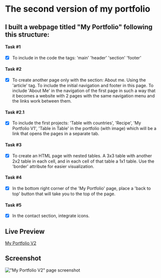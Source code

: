 # The second version of my portfolio

## I built a webpage titled "My Portfolio" following this structure:

#### Task #1
- [x] To include in the code the tags: 'main' 'header' 'section' 'footer'
#### Task #2
- [x] To create another page only with the section: About me. Using the 'article' tag. To include the initial navigation and footer in this page. To include 'About Me' in the navigation of the first page in such a way that it becomes a website with 2 pages with the same navigation menu and the links work between them.
#### Task #2.1
- [x] To include the first projects: 'Table with countries', 'Recipe', 'My Portfolio V1', 'Table in Table' in the portfolio (with image) which will be a link that opens the pages in a separate tab.
#### Task #3
- [x] To create an HTML page with nested tables. A 3x3 table with another 2x2 table in each cell, and in each cell of that table a 1x1 table. Use the 'border' attribute for easier visualization.
#### Task #4
- [x] In the bottom right corner of the 'My Portfolio' page, place a 'back to top' button that will take you to the top of the page.
#### Task #5
- [x] In the contact section, integrate icons. 

## Live Preview

<a href="https://html-preview.github.io/?url=https://github.com/Vasile-Go/ODC-Practical-exercises/blob/main/05-My-portfolio-Final/MyPortfolioFinal.html" target="_blank">My Portfolio V2</a>

## Screenshot

!["My Portfolio V2" page screenshot](./Screenshot_MyPortfolioV2.html.png)
